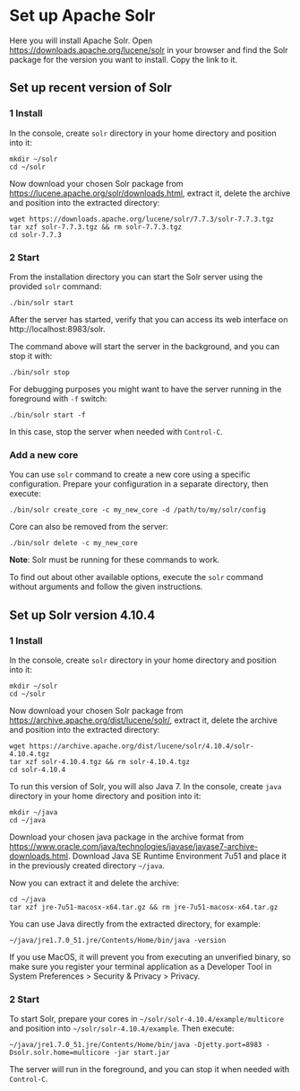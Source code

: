 # Set up Apache Solr

Here you will install Apache Solr. Open https://downloads.apache.org/lucene/solr
in your browser and find the Solr package for the version you want to install.
Copy the link to it.

## Set up recent version of Solr

### 1 Install

In the console, create `solr` directory in your home directory and position into
it:

```console
mkdir ~/solr
cd ~/solr
```

Now download your chosen Solr package from
https://lucene.apache.org/solr/downloads.html, extract it, delete the archive
and position into the extracted directory:

```console
wget https://downloads.apache.org/lucene/solr/7.7.3/solr-7.7.3.tgz
tar xzf solr-7.7.3.tgz && rm solr-7.7.3.tgz
cd solr-7.7.3
```

### 2 Start

From the installation directory you can start the Solr server using the provided
`solr` command:

```console
./bin/solr start
```

After the server has started, verify that you can access its web interface on
http://localhost:8983/solr.

The command above will start the server in the background, and you can stop it
with:

```console
./bin/solr stop
```

For debugging purposes you might want to have the server running in the
foreground with `-f` switch:

```console
./bin/solr start -f
```

In this case, stop the server when needed with `Control-C`.

### Add a new core

You can use `solr` command to create a new core using a specific configuration.
Prepare your configuration in a separate directory, then execute:

```console
./bin/solr create_core -c my_new_core -d /path/to/my/solr/config
```

Core can also be removed from the server:

```console
./bin/solr delete -c my_new_core
```

**Note**: Solr must be running for these commands to work.

To find out about other available options, execute the `solr` command without
arguments and follow the given instructions.

## Set up Solr version 4.10.4

### 1 Install

In the console, create `solr` directory in your home directory and position into
it:

```console
mkdir ~/solr
cd ~/solr
```

Now download your chosen Solr package from
https://archive.apache.org/dist/lucene/solr/, extract it, delete the archive
and position into the extracted directory:

```console
wget https://archive.apache.org/dist/lucene/solr/4.10.4/solr-4.10.4.tgz
tar xzf solr-4.10.4.tgz && rm solr-4.10.4.tgz
cd solr-4.10.4
```

To run this version of Solr, you will also Java 7. In the console, create `java`
directory in your home directory and position into it:

```console
mkdir ~/java
cd ~/java
```

Download your chosen java package in the archive format from
https://www.oracle.com/java/technologies/javase/javase7-archive-downloads.html.
Download Java SE Runtime Environment 7u51 and place it in the previously created
directory `~/java`.

Now you can extract it and delete the archive:

```console
cd ~/java
tar xzf jre-7u51-macosx-x64.tar.gz && rm jre-7u51-macosx-x64.tar.gz
```

You can use Java directly from the extracted directory, for example:

```console
~/java/jre1.7.0_51.jre/Contents/Home/bin/java -version
```

If you use MacOS, it will prevent you from executing an unverified binary, so
make sure you register your terminal application as a Developer Tool in System
Preferences > Security & Privacy > Privacy.

### 2 Start

To start Solr, prepare your cores in `~/solr/solr-4.10.4/example/multicore` and
position into `~/solr/solr-4.10.4/example`. Then execute:

```console
~/java/jre1.7.0_51.jre/Contents/Home/bin/java -Djetty.port=8983 -Dsolr.solr.home=multicore -jar start.jar
```

The server will run in the foreground, and you can stop it when needed with
`Control-C`.
